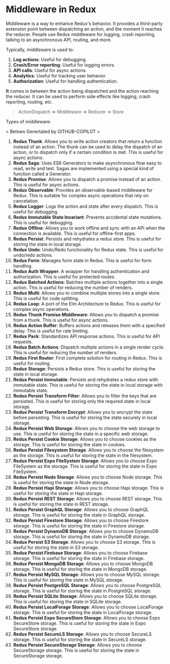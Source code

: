# Middleware in Redux

Middleware is a way to enhance Redux's behavior. It provides a third-party extension point between dispatching an action, and the moment it reaches the reducer. People use Redux middleware for logging, crash reporting, talking to an asynchronous API, routing, and more.

Typically, middleware is used to:

1. **Log actions**: Useful for debugging.
2. **Crash/Error reporting**: Useful for logging errors.
3. **API calls**: Useful for async actions.
4. **Analytics**: Useful for tracking user behavior.
5. **Authorization**: Useful for handling authentication.

**It** comes in between the action being dispatched and the action reaching the reducer. It can be used to perform side effects like logging, crash reporting, routing, etc.

> ActionDispatch => Middleware => Reducer => Store

Types of middleware:

\< Belows Genertated by GITHUB-COPILOT \>

1. **Redux Thunk**: Allows you to write action creators that return a function instead of an action. The thunk can be used to delay the dispatch of an action, or to dispatch only if a certain condition is met. This is useful for async actions.
2. **Redux Saga**: Uses ES6 Generators to make asynchronous flow easy to read, write and test. Sagas are implemented using a special kind of function called a Generator.
3. **Redux Promise**: Allows you to dispatch a promise instead of an action. This is useful for async actions.
4. **Redux Observable**: Provides an observable-based middleware for Redux. This is suitable for complex async operations that rely on cancelation.
5. **Redux Logger**: Logs the action and state after every dispatch. This is useful for debugging.
6. **Redux Immutable State Invariant**: Prevents accidental state mutations. This is useful for debugging.
7. **Redux Offline**: Allows you to work offline and sync with an API when the connection is available. This is useful for offline-first apps.
8. **Redux Persist**: Persists and rehydrates a redux store. This is useful for storing the state in local storage.
9. **Redux Undo**: Undo/Redo functionality for Redux state. This is useful for undo/redo actions.
10. **Redux Form**: Manages form state in Redux. This is useful for form handling.
11. **Redux Auth Wrapper**: A wrapper for handling authentication and authorization. This is useful for protected routes.
12. **Redux Batched Actions**: Batches multiple actions together into a single action. This is useful for reducing the number of renders.
13. **Redux Multi**: Allows you to combine multiple stores into a single store. This is useful for code splitting.
14. **Redux Loop**: A port of the Elm Architecture to Redux. This is useful for complex async operations.
15. **Redux Thunk Promise Middleware**: Allows you to dispatch a promise from a thunk. This is useful for async actions.
16. **Redux Action Buffer**: Buffers actions and releases them with a specified delay. This is useful for rate limiting.
17. **Redux Pack**: Standardizes API response actions. This is useful for API requests.
18. **Redux Batch Actions**: Dispatch multiple actions in a single render cycle. This is useful for reducing the number of renders.
19. **Redux First Router**: First complete solution for routing in Redux. This is useful for routing.
20. **Redux Storage**: Persists a Redux store. This is useful for storing the state in local storage.
21. **Redux Persist Immutable**: Persists and rehydrates a redux store with immutable state. This is useful for storing the state in local storage with immutable state.
22. **Redux Persist Transform Filter**: Allows you to filter the keys that are persisted. This is useful for storing only the required state in local storage.
23. **Redux Persist Transform Encrypt**: Allows you to encrypt the state before persisting. This is useful for storing the state securely in local storage.
24. **Redux Persist Web Storage**: Allows you to choose the web storage to use. This is useful for storing the state in a specific web storage.
25. **Redux Persist Cookie Storage**: Allows you to choose cookies as the storage. This is useful for storing the state in cookies.
26. **Redux Persist Filesystem Storage**: Allows you to choose the filesystem as the storage. This is useful for storing the state in the filesystem.
27. **Redux Persist Expo FileSystem Storage**: Allows you to choose Expo FileSystem as the storage. This is useful for storing the state in Expo FileSystem.
28. **Redux Persist Node Storage**: Allows you to choose Node storage. This is useful for storing the state in Node storage.
29. **Redux Persist Hapi Storage**: Allows you to choose Hapi storage. This is useful for storing the state in Hapi storage.
30. **Redux Persist REST Storage**: Allows you to choose REST storage. This is useful for storing the state in REST storage.
31. **Redux Persist GraphQL Storage**: Allows you to choose GraphQL storage. This is useful for storing the state in GraphQL storage.
32. **Redux Persist Firestore Storage**: Allows you to choose Firestore storage. This is useful for storing the state in Firestore storage.
33. **Redux Persist DynamoDB Storage**: Allows you to choose DynamoDB storage. This is useful for storing the state in DynamoDB storage.
34. **Redux Persist S3 Storage**: Allows you to choose S3 storage. This is useful for storing the state in S3 storage.
35. **Redux Persist Firebase Storage**: Allows you to choose Firebase storage. This is useful for storing the state in Firebase storage.
36. **Redux Persist MongoDB Storage**: Allows you to choose MongoDB storage. This is useful for storing the state in MongoDB storage.
37. **Redux Persist MySQL Storage**: Allows you to choose MySQL storage. This is useful for storing the state in MySQL storage.
38. **Redux Persist PostgreSQL Storage**: Allows you to choose PostgreSQL storage. This is useful for storing the state in PostgreSQL storage.
39. **Redux Persist SQLite Storage**: Allows you to choose SQLite storage. This is useful for storing the state in SQLite storage.
40. **Redux Persist LocalForage Storage**: Allows you to choose LocalForage storage. This is useful for storing the state in LocalForage storage.
41. **Redux Persist Expo SecureStore Storage**: Allows you to choose Expo SecureStore storage. This is useful for storing the state in Expo SecureStore storage.
42. **Redux Persist SecureLS Storage**: Allows you to choose SecureLS storage. This is useful for storing the state in SecureLS storage.
43. **Redux Persist SecureStorage Storage**: Allows you to choose SecureStorage storage. This is useful for storing the state in SecureStorage storage.
